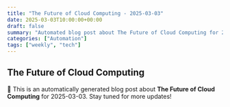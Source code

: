 ```yaml
---
title: "The Future of Cloud Computing - 2025-03-03"
date: 2025-03-03T10:00:00+00:00
draft: false
summary: "Automated blog post about The Future of Cloud Computing for 2025-03-03."
categories: ["Automation"]
tags: ["weekly", "tech"]
---
```


## The Future of Cloud Computing

🚀 This is an automatically generated blog post about **The Future of Cloud Computing** for 2025-03-03. Stay tuned for more updates!
